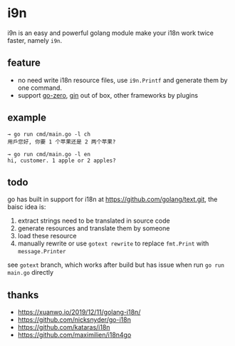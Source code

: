 # i9n

i9n is an easy and powerful golang module make your i18n work twice faster, namely `i9n`.

## feature

- no need write i18n resource files, use `i9n.Printf` and generate them by one command.
- support [go-zero](https://github.com/tal-tech/go-zero), [gin](https://github.com/gin-gonic/gin.git) out of box, other frameworks by plugins

## example

```shell
→ go run cmd/main.go -l ch
用戶您好, 你要 1 个苹果还是 2 两个苹果?

→ go run cmd/main.go -l en
hi, customer. 1 apple or 2 apples?
```

## todo
go has built in support for i18n at https://github.com/golang/text.git,
the baisc idea is:
1. extract strings need to be translated in source code
2. generate resources and translate them by someone
3. load these resource
4. manually rewrite or use `gotext rewrite` to replace `fmt.Print` with `message.Printer`

see `gotext` branch, which works after build but has issue when run `go run main.go` directly

## thanks

- <https://xuanwo.io/2019/12/11/golang-i18n/>
- <https://github.com/nicksnyder/go-i18n>
- <https://github.com/kataras/i18n>
- <https://github.com/maximilien/i18n4go>
